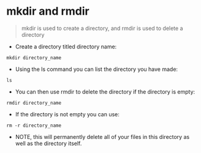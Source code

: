 # mkdir and rmdir

> mkdir is used to create a directory, and rmdir is used to delete a directory

- Create a directory titled directory name:

`mkdir directory_name`

- Using the ls command you can list the directory you have made:

`ls`

- You can then use rmdir to delete the directory if the directory is empty:

`rmdir directory_name`

- If the directory is not empty you can use:

`rm -r directory_name`

- NOTE, this will permanently delete all of your files in this directory as well as the directory itself.
